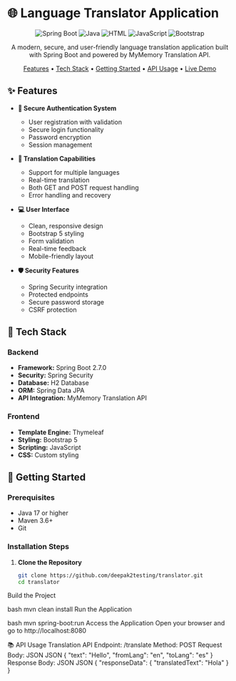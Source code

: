 # 🌐 Language Translator Application

<div align="center">

![Spring Boot](https://img.shields.io/badge/Spring_Boot-2.7.0-green.svg)
![Java](https://img.shields.io/badge/Java-17-orange.svg)
![HTML](https://img.shields.io/badge/HTML-56.1%25-red.svg)
![JavaScript](https://img.shields.io/badge/JavaScript-22.2%25-yellow.svg)
![Bootstrap](https://img.shields.io/badge/Bootstrap-5.0-purple.svg)

A modern, secure, and user-friendly language translation application built with Spring Boot and powered by MyMemory Translation API.

[Features](#-features) •
[Tech Stack](#-tech-stack) •
[Getting Started](#-getting-started) •
[API Usage](#-api-usage) •
[Live Demo](#-live-demo)

</div>

## ✨ Features

- **🔐 Secure Authentication System**
  - User registration with validation
  - Secure login functionality
  - Password encryption
  - Session management

- **🔄 Translation Capabilities**
  - Support for multiple languages
  - Real-time translation
  - Both GET and POST request handling
  - Error handling and recovery

- **💻 User Interface**
  - Clean, responsive design
  - Bootstrap 5 styling
  - Form validation
  - Real-time feedback
  - Mobile-friendly layout

- **🛡️ Security Features**
  - Spring Security integration
  - Protected endpoints
  - Secure password storage
  - CSRF protection

## 🔧 Tech Stack

### Backend
- **Framework:** Spring Boot 2.7.0
- **Security:** Spring Security
- **Database:** H2 Database
- **ORM:** Spring Data JPA
- **API Integration:** MyMemory Translation API

### Frontend
- **Template Engine:** Thymeleaf
- **Styling:** Bootstrap 5
- **Scripting:** JavaScript
- **CSS:** Custom styling

## 🚀 Getting Started

### Prerequisites
- Java 17 or higher
- Maven 3.6+
- Git

### Installation Steps

1. **Clone the Repository**
   ```bash
   git clone https://github.com/deepak2testing/translator.git
   cd translator
Build the Project

bash
mvn clean install
Run the Application

bash
mvn spring-boot:run
Access the Application
Open your browser and go to http://localhost:8080

📚 API Usage
Translation API
Endpoint: /translate
Method: POST
Request Body: JSON
JSON
{
  "text": "Hello",
  "fromLang": "en",
  "toLang": "es"
}
Response Body: JSON
JSON
{
  "responseData": {
    "translatedText": "Hola"
  }
}

